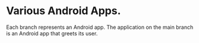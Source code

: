# Various Android Apps.


Each branch represents an Android app. The application on the main branch is an Android app that greets its user.
